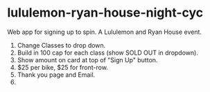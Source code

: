 # lululemon-ryan-house-night-cyc
Web app for signing up to spin. A Lululemon and Ryan House event.


1. Change Classes to drop down.
2. Build in 100 cap for each class (show SOLD OUT in dropdown).
3. Show amount on card at top of "Sign Up" button.
4. $25 per bike, $25 for front-row.
5. Thank you page and Email.
6. 
